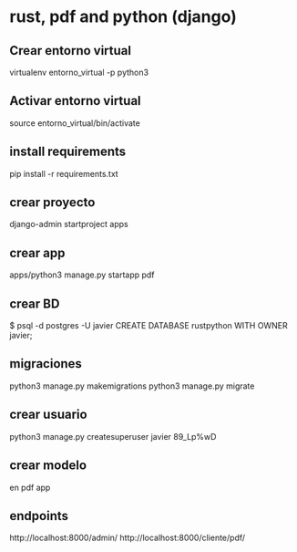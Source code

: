 # rust, pdf and python (django)

## Crear entorno virtual
virtualenv entorno_virtual -p python3

## Activar entorno virtual
source entorno_virtual/bin/activate

## install requirements
pip install -r requirements.txt 

## crear proyecto
django-admin startproject apps

## crear app
apps/python3 manage.py startapp pdf

## crear BD
$ psql -d postgres -U javier
CREATE DATABASE rustpython WITH OWNER javier;

## migraciones
python3 manage.py makemigrations
python3 manage.py migrate

## crear usuario
python3 manage.py createsuperuser
javier
89_Lp%wD

## crear modelo
en pdf app

## endpoints
http://localhost:8000/admin/
http://localhost:8000/cliente/pdf/